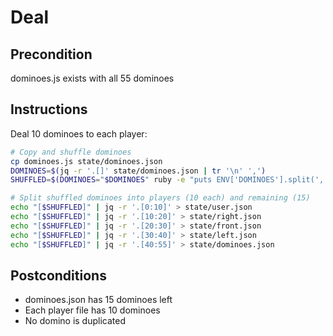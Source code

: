 # Deal

## Precondition
dominoes.js exists with all 55 dominoes

## Instructions
Deal 10 dominoes to each player:

```bash
# Copy and shuffle dominoes
cp dominoes.js state/dominoes.json
DOMINOES=$(jq -r '.[]' state/dominoes.json | tr '\n' ',')
SHUFFLED=$(DOMINOES="$DOMINOES" ruby -e "puts ENV['DOMINOES'].split(',').shuffle.join(',')")

# Split shuffled dominoes into players (10 each) and remaining (15)
echo "[$SHUFFLED]" | jq -r '.[0:10]' > state/user.json
echo "[$SHUFFLED]" | jq -r '.[10:20]' > state/right.json  
echo "[$SHUFFLED]" | jq -r '.[20:30]' > state/front.json
echo "[$SHUFFLED]" | jq -r '.[30:40]' > state/left.json
echo "[$SHUFFLED]" | jq -r '.[40:55]' > state/dominoes.json
```

## Postconditions
- dominoes.json has 15 dominoes left
- Each player file has 10 dominoes
- No domino is duplicated